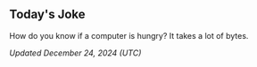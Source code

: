 ## Today's Joke
How do you know if a computer is hungry? It takes a lot of bytes.

*Updated December 24, 2024 (UTC)*
